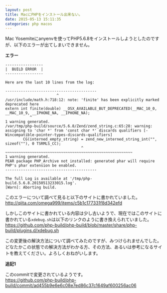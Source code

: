```yaml
---
layout: post
title: MacにPHPをインストール出来ない。
date: 2015-05-13 15:11:35
categories: php macos
---
```

<p>Mac Yosemiteにanyenvを使ってPHP5.6.8をインストールしようとしたのですが、以下のエラーが出てしまいできません。</p>

<p><strong>エラー</strong></p>



<pre class="lang-html prettyprint-override"><code>-----------------
|  BUILD ERROR  |
-----------------

Here are the last 10 lines from the log:

-----------------------------------------
                       ^
/usr/include/math.h:718:12: note: 'finite' has been explicitly marked deprecated here
extern int finite(double) __OSX_AVAILABLE_BUT_DEPRECATED(__MAC_10_0, __MAC_10_9, __IPHONE_NA, __IPHONE_NA);
           ^
1 warning generated.
/var/tmp/php-build/source/5.6.8/Zend/zend_string.c:65:28: warning: assigning to 'char *' from 'const char *' discards qualifiers [-Wincompatible-pointer-types-discards-qualifiers]
        CG(interned_empty_string) = zend_new_interned_string_int("", sizeof(""), 0 TSRMLS_CC);
                                  ^ ~~~~~~~~~~~~~~~~~~~~~~~~~~~~~~~~~~~~~~~~~~~~~~~~~~~~~~~~~
1 warning generated.
PEAR package PHP_Archive not installed: generated phar will require PHP's phar extension be enabled.
-----------------------------------------

The full Log is available at '/tmp/php-build.5.6.8.20150513233015.log'.
[Warn]: Aborting build.
</code></pre>

<p>このエラーについて調べて見ると以下のサイトに書かれていました。<br>
<a href="http://qiita.com/omega999/items/c5b1c177331f8d342efd" rel="nofollow">http://qiita.com/omega999/items/c5b1c177331f8d342efd</a></p>

<p>しかしこのサイトに書かれている内容は少し古いようで、現在ではこのサイトに書かれている<code>xdebug.sh</code>は以下のリンクのように書き換えられていました。<br>
<a href="https://github.com/php-build/php-build/blob/master/share/php-build/plugins.d/xdebug.sh" rel="nofollow">https://github.com/php-build/php-build/blob/master/share/php-build/plugins.d/xdebug.sh</a></p>

<p>この変更後の解決方法について調べてみたのですが、みつけられませんでした。どなたかこの状態での解決方法がわかる方、その方法、あるいは参考になるサイトを教えてください。よろしくおねがいします。</p>

<p><strong>追記1</strong></p>

<p>このcommitで変更されているようです。<br>
<a href="https://github.com/php-build/php-build/commit/ad455b9e6e6c08e7ed86c37c1649af600256ac06" rel="nofollow">https://github.com/php-build/php-build/commit/ad455b9e6e6c08e7ed86c37c1649af600256ac06</a></p>
